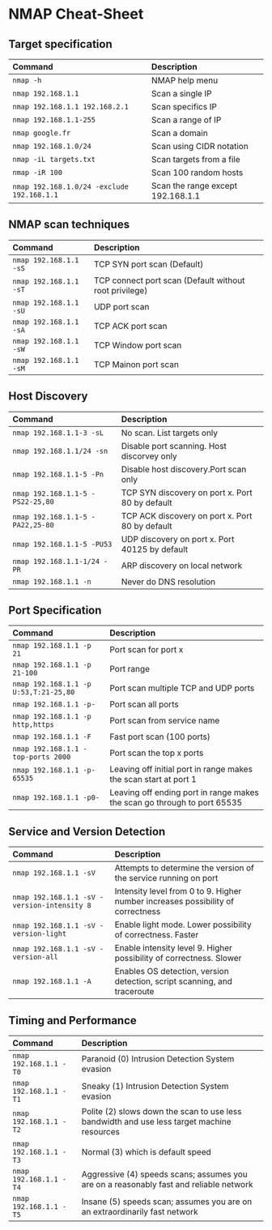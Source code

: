 # NMAP Cheat-Sheet

## Target specification

| Command | Description |
|:---------|:--------|
| ```nmap -h```| NMAP help menu |
| ```nmap 192.168.1.1```| Scan a single IP |
| ```nmap 192.168.1.1 192.168.2.1```| Scan specifics IP |
| ```nmap 192.168.1.1-255```| Scan a range of IP |
| ```nmap google.fr```| Scan a domain |
| ```nmap 192.168.1.0/24```| Scan using CIDR notation |
| ```nmap -iL targets.txt```| Scan targets from a file |
| ```nmap -iR 100```| Scan 100 random hosts |
| ```nmap 192.168.1.0/24 -exclude 192.168.1.1```| Scan the range except 192.168.1.1 |

## NMAP scan techniques

| Command | Description |
|:---------|:--------|
| ```nmap 192.168.1.1 -sS```| TCP SYN port scan (Default) |
| ```nmap 192.168.1.1 -sT```| TCP connect port scan (Default without root privilege) |
| ```nmap 192.168.1.1 -sU```| UDP port scan |
| ```nmap 192.168.1.1 -sA```| TCP ACK port scan |
| ```nmap 192.168.1.1 -sW```| TCP Window port scan |
| ```nmap 192.168.1.1 -sM```| TCP Mainon port scan |

## Host Discovery

| Command | Description |
|:---------|:--------|
| ```nmap 192.168.1.1-3 -sL```| No scan. List targets only |
| ```nmap 192.168.1.1/24 -sn```| Disable port scanning. Host discorvey only |
| ```nmap 192.168.1.1-5 -Pn```| Disable host discovery.Port scan only |
| ```nmap 192.168.1.1-5 -PS22-25,80```| TCP SYN discovery on port x. Port 80 by default |
| ```nmap 192.168.1.1-5 -PA22,25-80```| TCP ACK discovery on port x. Port 80 by default |
| ```nmap 192.168.1.1-5 -PU53```| UDP discovery on port x. Port 40125 by default |
| ```nmap 192.168.1.1-1/24 -PR```| ARP discovery on local network |
| ```nmap 192.168.1.1 -n```| Never do DNS resolution |

## Port Specification

| Command | Description |
|:---------|:--------|
| ```nmap 192.168.1.1 -p 21```| Port scan for port x |
| ```nmap 192.168.1.1 -p 21-100```| Port range |
| ```nmap 192.168.1.1 -p U:53,T:21-25,80```| Port scan multiple TCP and UDP ports |
| ```nmap 192.168.1.1 -p-```| Port scan all ports |
| ```nmap 192.168.1.1 -p http,https```| Port scan from service name |
| ```nmap 192.168.1.1 -F```| Fast port scan (100 ports) |
| ```nmap 192.168.1.1 -top-ports 2000```| Port scan the top x ports |
| ```nmap 192.168.1.1 -p-65535```| Leaving off initial port in range makes the scan start at port 1 |
| ```nmap 192.168.1.1 -p0-```| Leaving off ending port in range makes the scan go through to port 65535 |

## Service and Version Detection

| Command | Description |
|:---------|:--------|
| ```nmap 192.168.1.1 -sV```| Attempts to determine the version of the service running on port |
| ```nmap 192.168.1.1 -sV -version-intensity 8```| Intensity level from 0 to 9. Higher number increases possibility of correctness |
| ```nmap 192.168.1.1 -sV -version-light```| Enable light mode. Lower possibility of correctness. Faster |
| ```nmap 192.168.1.1 -sV -version-all```| Enable intensity level 9. Higher possibility of correctness. Slower |
| ```nmap 192.168.1.1 -A```| Enables OS detection, version detection, script scanning, and traceroute |

## Timing and Performance

| Command | Description |
|:---------|:--------|
| ```nmap 192.168.1.1 -T0```| Paranoid (0) Intrusion Detection System evasion |
| ```nmap 192.168.1.1 -T1```| Sneaky (1) Intrusion Detection System evasion |
| ```nmap 192.168.1.1 -T2```| Polite (2) slows down the scan to use less bandwidth and use less target machine resources |
| ```nmap 192.168.1.1 -T3```| Normal (3) which is default speed |
| ```nmap 192.168.1.1 -T4```| Aggressive (4) speeds scans; assumes you are on a reasonably fast and reliable network |
| ```nmap 192.168.1.1 -T5```| Insane (5) speeds scan; assumes you are on an extraordinarily fast network |